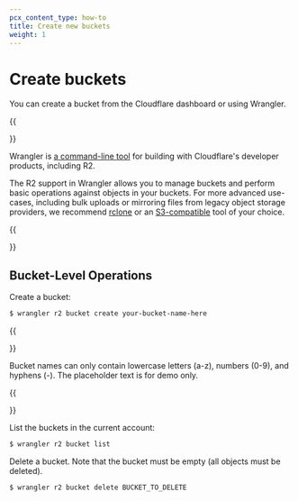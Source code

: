 ```yaml
---
pcx_content_type: how-to
title: Create new buckets
weight: 1
---
```


# Create buckets

You can create a bucket from the Cloudflare dashboard or using Wrangler.

{{<Aside type="note">}}

Wrangler is [a command-line tool](/workers/wrangler/install-and-update/) for building with Cloudflare's developer products, including R2.

The R2 support in Wrangler allows you to manage buckets and perform basic operations against objects in your buckets. For more advanced use-cases, including bulk uploads or mirroring files from legacy object storage providers, we recommend [rclone](/r2/examples/rclone/) or an [S3-compatible](/r2/api/s3/) tool of your choice.

{{</Aside>}}

## Bucket-Level Operations

Create a bucket:

```sh
$ wrangler r2 bucket create your-bucket-name-here
```
{{<Aside type="note" header="Header text">}}

Bucket names can only contain lowercase letters (a-z), numbers (0-9), and hyphens (-). The placeholder text is for demo only.

{{</Aside>}}

List the buckets in the current account:

```sh
$ wrangler r2 bucket list
```
Delete a bucket. Note that the bucket must be empty (all objects must be deleted).

```sh
$ wrangler r2 bucket delete BUCKET_TO_DELETE
```
